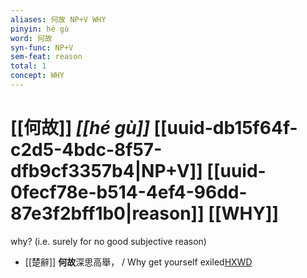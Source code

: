 ```yaml
---
aliases: 何故 NP+V WHY
pinyin: hé gù
word: 何故
syn-func: NP+V
sem-feat: reason
total: 1
concept: WHY 
---
```

# [[何故]] *[[hé gù]]*  [[uuid-db15f64f-c2d5-4bdc-8f57-dfb9cf3357b4|NP+V]] [[uuid-0fecf78e-b514-4ef4-96dd-87e3f2bff1b0|reason]] [[WHY]]
why? (i.e. surely for no good subjective reason)
 - [[楚辭]] **何故**深思高舉， / Why get yourself exiled[HXWD](https://hxwd.org/textview.html?location=KR4a0001_tls_007-1a.21)